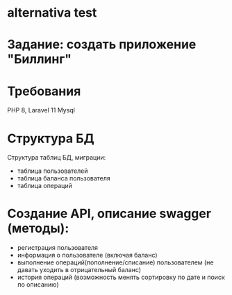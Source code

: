 # alternativa test
# Задание: создать приложение "Биллинг"

# Требования
PHP 8, Laravel 11
Mysql

# Структура БД
Структура таблиц БД, миграции:
- таблица пользователей
- таблица баланса пользователя
- таблица операций

# Создание API, описание swagger (методы):
-  регистрация пользователя
- информация о пользователе (включая баланс)
-  выполнение операций(пополнение/списание)  пользователем (не давать уходить в отрицательный баланс)
- история операций (возможность менять сортировку по дате и поиск по описанию)

